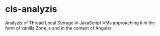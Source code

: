 # cls-analyzis
Analyzis of Thread Local Storage in JavaScript VMs approaching it in the form of vanilla Zone.js and in the context of Angular
